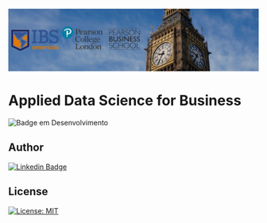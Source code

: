 ![ibs pearson](img/ibs2024london.png)

# Applied Data Science for Business

![Badge em Desenvolvimento](https://img.shields.io/static/v1?label=STATUS&message=INCOMPLETE&color=eed202)

## Author

[![Linkedin Badge](https://img.shields.io/badge/-Patrícia-blue?style=flat&logo=Linkedin&logoColor=white&link=https://www.linkedin.com/in/pathilink/)](https://www.linkedin.com/in/pathilink/)

## License

[![License: MIT](https://img.shields.io/badge/License-MIT-ee7d03.svg)](https://opensource.org/licenses/MIT)
